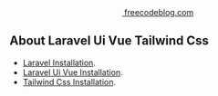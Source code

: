 <p align="center">
<a href="https://www.freecodeblog.com" target="_blank"><img src="https://www.freecodeblog.com/fcb-16.png" width="16"> freecodeblog.com</a>
</p>

## About Laravel Ui Vue Tailwind Css


- [Laravel Installation](https://www.freecodeblog.com/posts/how-to-install-any-kind-of-laravel-version).
- [Laravel Ui Vue Installation](https://www.freecodeblog.com/posts/install-laravel-ui-package-in-any-kind-of-laravel-version).
- [Tailwind Css Installation](https://www.freecodeblog.com/posts/install-tailwind-css-in-laravel-with-laravel-ui).